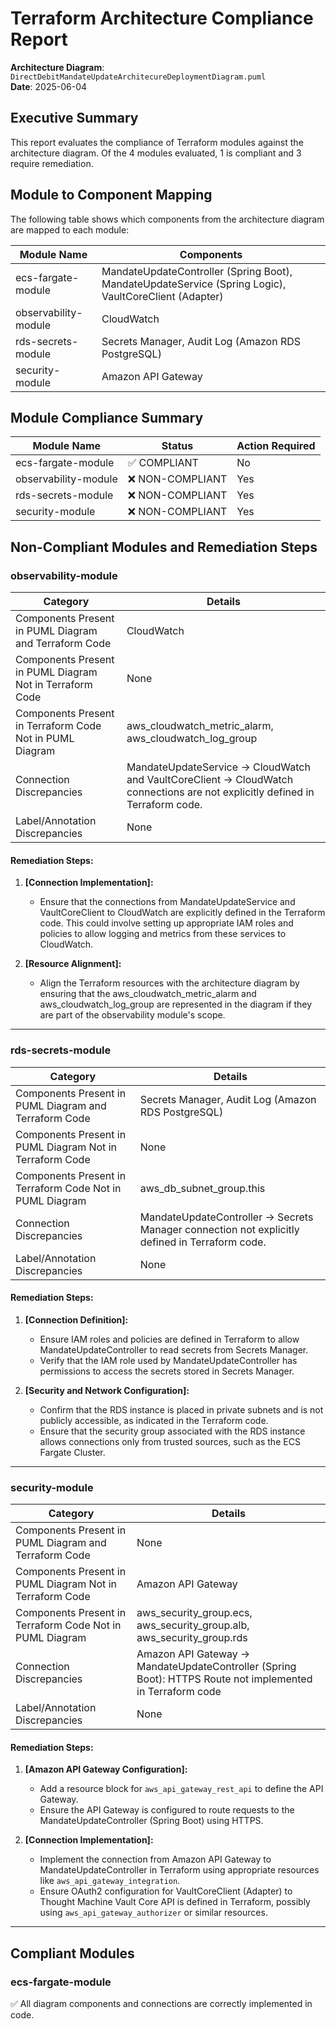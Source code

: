# Terraform Architecture Compliance Report

**Architecture Diagram**: `DirectDebitMandateUpdateArchitecureDeploymentDiagram.puml`  
**Date**: 2025-06-04  
## Executive Summary

This report evaluates the compliance of Terraform modules against the architecture diagram. Of the 4 modules evaluated, 1 is compliant and 3 require remediation.

## Module to Component Mapping

The following table shows which components from the architecture diagram are mapped to each module:

| Module Name | Components |
|-------------|------------|
| ecs-fargate-module | MandateUpdateController (Spring Boot), MandateUpdateService (Spring Logic), VaultCoreClient (Adapter) |
| observability-module | CloudWatch |
| rds-secrets-module | Secrets Manager, Audit Log (Amazon RDS PostgreSQL) |
| security-module | Amazon API Gateway |

## Module Compliance Summary

| Module Name | Status | Action Required |
|-------------|--------|----------------|
| ecs-fargate-module | ✅ COMPLIANT | No |
| observability-module | ❌ NON-COMPLIANT | Yes |
| rds-secrets-module | ❌ NON-COMPLIANT | Yes |
| security-module | ❌ NON-COMPLIANT | Yes |

## Non-Compliant Modules and Remediation Steps

### observability-module

| Category                                              | Details                                                         |
|----------------------------------------------------------|----------------------------------------------------------------|
| Components Present in PUML Diagram and Terraform Code    | CloudWatch                                                     |
| Components Present in PUML Diagram Not in Terraform Code | None                                                           |
| Components Present in Terraform Code Not in PUML Diagram | aws_cloudwatch_metric_alarm, aws_cloudwatch_log_group          |
| Connection Discrepancies                                 | MandateUpdateService -> CloudWatch and VaultCoreClient -> CloudWatch connections are not explicitly defined in Terraform code. |
| Label/Annotation Discrepancies                           | None                                                           |

#### Remediation Steps:

1. **[Connection Implementation]:**
   - Ensure that the connections from MandateUpdateService and VaultCoreClient to CloudWatch are explicitly defined in the Terraform code. This could involve setting up appropriate IAM roles and policies to allow logging and metrics from these services to CloudWatch.

2. **[Resource Alignment]:**
   - Align the Terraform resources with the architecture diagram by ensuring that the aws_cloudwatch_metric_alarm and aws_cloudwatch_log_group are represented in the diagram if they are part of the observability module's scope.
---

### rds-secrets-module

| Category                                              | Details                                                         |
|----------------------------------------------------------|----------------------------------------------------------------|
| Components Present in PUML Diagram and Terraform Code    | Secrets Manager, Audit Log (Amazon RDS PostgreSQL)              |
| Components Present in PUML Diagram Not in Terraform Code | None                                                            |
| Components Present in Terraform Code Not in PUML Diagram | aws_db_subnet_group.this                                        |
| Connection Discrepancies                                 | MandateUpdateController -> Secrets Manager connection not explicitly defined in Terraform code. |
| Label/Annotation Discrepancies                           | None                                                            |

#### Remediation Steps:

1. **[Connection Definition]:**
   - Ensure IAM roles and policies are defined in Terraform to allow MandateUpdateController to read secrets from Secrets Manager.
   - Verify that the IAM role used by MandateUpdateController has permissions to access the secrets stored in Secrets Manager.

2. **[Security and Network Configuration]:**
   - Confirm that the RDS instance is placed in private subnets and is not publicly accessible, as indicated in the Terraform code.
   - Ensure that the security group associated with the RDS instance allows connections only from trusted sources, such as the ECS Fargate Cluster.
---

### security-module

| Category                                              | Details                                                         |
|----------------------------------------------------------|----------------------------------------------------------------|
| Components Present in PUML Diagram and Terraform Code    | None                                                            |
| Components Present in PUML Diagram Not in Terraform Code | Amazon API Gateway                                              |
| Components Present in Terraform Code Not in PUML Diagram | aws_security_group.ecs, aws_security_group.alb, aws_security_group.rds |
| Connection Discrepancies                                 | Amazon API Gateway -> MandateUpdateController (Spring Boot): HTTPS Route not implemented in Terraform code |
| Label/Annotation Discrepancies                           | None                                                            |

#### Remediation Steps:

1. **[Amazon API Gateway Configuration]:**
   - Add a resource block for `aws_api_gateway_rest_api` to define the API Gateway.
   - Ensure the API Gateway is configured to route requests to the MandateUpdateController (Spring Boot) using HTTPS.

2. **[Connection Implementation]:**
   - Implement the connection from Amazon API Gateway to MandateUpdateController in Terraform using appropriate resources like `aws_api_gateway_integration`.
   - Ensure OAuth2 configuration for VaultCoreClient (Adapter) to Thought Machine Vault Core API is defined in Terraform, possibly using `aws_api_gateway_authorizer` or similar resources.
---

## Compliant Modules

### ecs-fargate-module
✅ All diagram components and connections are correctly implemented in code.

